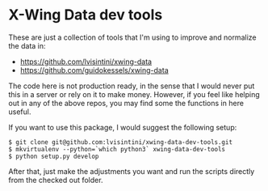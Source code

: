 # X-Wing Data dev tools

These are just a collection of tools that I'm using to improve and normalize the data in:

- https://github.com/lvisintini/xwing-data
- https://github.com/guidokessels/xwing-data


The code here is not production ready, in the sense that I would never put this in a server or rely on it to make money.
However, if you feel like helping out in any of the above repos, you may find some the functions in here useful.

If you want to use this package, I would suggest the following setup:

```
$ git clone git@github.com:lvisintini/xwing-data-dev-tools.git
$ mkvirtualenv --python=`which python3` xwing-data-dev-tools
$ python setup.py develop
```

After that, just make the adjustments you want and run the scripts directly from the checked out folder.
